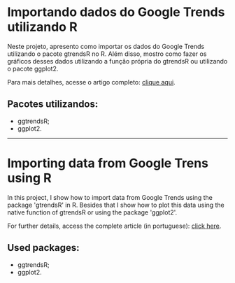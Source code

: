 # **Importando dados do Google Trends utilizando R**
Neste projeto, apresento como importar os dados do Google Trends utilizando o pacote gtrendsR no R. Além disso, mostro como fazer os gráficos desses dados utilizando a função própria do gtrendsR ou utilizando o pacote ggplot2.

Para mais detalhes,  acesse o artigo completo: [clique aqui](https://aldinopolo.medium.com/importando-dados-do-google-trends-utilizando-r-f4a652a64a63).

## **Pacotes utilizandos**:
- ggtrendsR;
- ggplot2.

---

# **Importing data from Google Trens using R**
In this project, I show how to import data from Google Trends using the package 'gtrendsR' in R. Besides that I show how to plot this data using the native function of gtrendsR or using the package 'ggplot2'.

For further details, access the complete article (in portuguese): [click here](https://aldinopolo.medium.com/importando-dados-do-google-trends-utilizando-r-f4a652a64a63).

## **Used packages**:
- ggtrendsR;
- ggplot2.